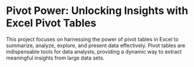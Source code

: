 # Pivot Power: Unlocking Insights with Excel Pivot Tables
This project focuses on harnessing the power of pivot tables in Excel to summarize,
analyze, explore, and present data effectively. 
Pivot tables are indispensable tools for data analysts, providing a dynamic way to extract meaningful insights from large data sets.

